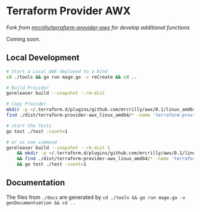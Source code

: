 # Terraform Provider AWX

_Fork from [mrcrilly/terraform-provider-awx](https://github.com/mrcrilly/terraform-provider-awx) for develop additional functions_

Coming soon.

## Local Development

```sh
# Start a Local AWX deployed to a Kind
cd ./tools && go run mage.go -v reCreate && cd ..
```

```sh
# Build Provider
goreleaser build --snapshot --rm-dist

# Copy Provider
mkdir -p ~/.terraform.d/plugins/github.com/mrcrilly/awx/0.1/linux_amd64/terraform-provider-awx
find ./dist/terraform-provider-awx_linux_amd64/* -name 'terraform-provider-awx*' -print0 | xargs -0 -I {} mv {} ~/.terraform.d/plugins/github.com/mrcrilly/awx/0.1/linux_amd64/terraform-provider-awx

# start the Tests
go test ./test -count=1

# or as one command
goreleaser build --snapshot --rm-dist \
    && mkdir -p ~/.terraform.d/plugins/github.com/mrcrilly/awx/0.1/linux_amd64/ \
    && find ./dist/terraform-provider-awx_linux_amd64/* -name 'terraform-provider-awx*' -print0 | xargs -0 -I {} mv {} ~/.terraform.d/plugins/github.com/mrcrilly/awx/0.1/linux_amd64/terraform-provider-awx \
    && go test ./test -count=1


```

## Documentation

The files from `./docs` are generated by `cd ./tools && go run mage.go -v genDocumentuation && cd ..`
